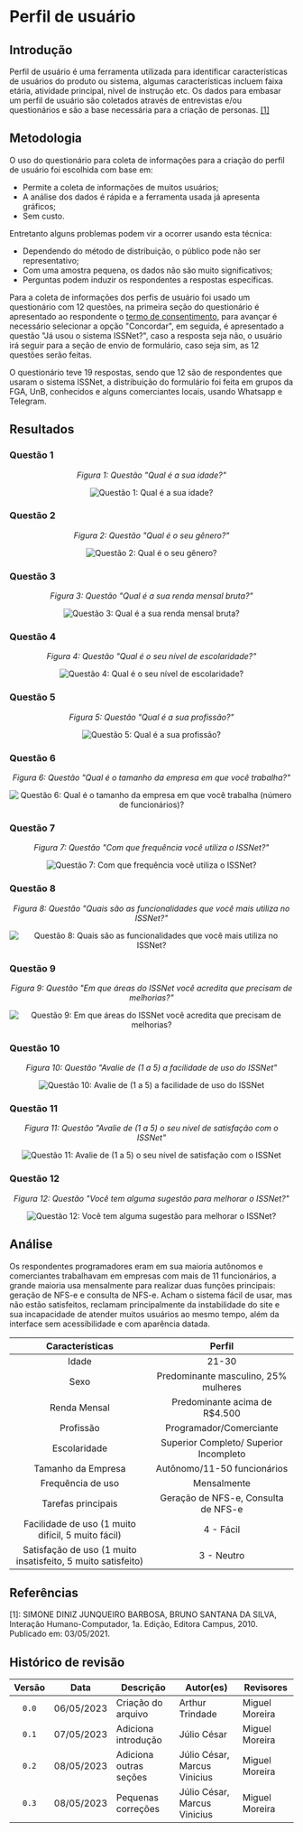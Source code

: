 # Perfil de usuário
## Introdução

Perfil de usuário é uma ferramenta utilizada para identificar características de usuários do produto ou sistema, algumas características incluem faixa etária, atividade principal, nível de instrução etc. Os dados para embasar um perfil de usuário são coletados através de entrevistas e/ou questionários e são a base necessária para a criação de personas. <a href="#simone">[1]</a>

## Metodologia

O uso do questionário para coleta de informações para a criação do perfil de usuário foi escolhida com base em:

- Permite a coleta de informações de muitos usuários;
- A análise dos dados é rápida e a ferramenta usada já apresenta gráficos;
- Sem custo.

Entretanto alguns problemas podem vir a ocorrer usando esta técnica:

- Dependendo do método de distribuição, o público pode não ser representativo;
- Com uma amostra pequena, os dados não são muito significativos;
- Perguntas podem induzir os respondentes a respostas específicas.

Para a coleta de informações dos perfis de usuário foi usado um questionário com 12 questões, na primeira seção do questionário é apresentado ao respondente o [termo de consentimento](./aspectos_eticos.md), para avançar é necessário selecionar a opção "Concordar", em seguida, é apresentado a questão "Já usou o sistema ISSNet?", caso a resposta seja não, o usuário irá seguir para a seção de envio de formulário, caso seja sim, as 12 questões serão feitas.

O questionário teve 19 respostas, sendo que 12 são de respondentes que usaram o sistema ISSNet, a distribuição do formulário foi feita em grupos da FGA, UnB, conhecidos e alguns comerciantes locais, usando Whatsapp e Telegram.


## Resultados

### Questão 1

<center>

*Figura 1: Questão "Qual é a sua idade?"*

![Questão 1: Qual é a sua idade?](../img/questionario/questao1.png)

</center>

### Questão 2

<center>

*Figura 2: Questão "Qual é o seu gênero?"*

![Questão 2: Qual é o seu gênero?](../img/questionario/questao2.png)

</center>

### Questão 3

<center>

*Figura 3: Questão "Qual é a sua renda mensal bruta?"*

![Questão 3: Qual é a sua renda mensal bruta?](../img/questionario/questao3.png)


</center>

### Questão 4

<center>

*Figura 4: Questão "Qual é o seu nível de escolaridade?"*

![Questão 4: Qual é o seu nível de escolaridade?](../img/questionario/questao4.png)


</center>

### Questão 5

<center>

*Figura 5: Questão "Qual é a sua profissão?"*

![Questão 5: Qual é a sua profissão?](../img/questionario/questao5.png)

</center>

### Questão 6

<center>

*Figura 6: Questão "Qual é o tamanho da empresa em que você trabalha?"*

![Questão 6: Qual é o tamanho da empresa em que você trabalha (número de funcionários)?](../img/questionario/questao6.png)

</center>

### Questão 7

<center>

*Figura 7: Questão "Com que frequência você utiliza o ISSNet?"*

![Questão 7: Com que frequência você utiliza o ISSNet?](../img/questionario/questao7.png)

</center>

### Questão 8

<center>

*Figura 8: Questão "Quais são as funcionalidades que você mais utiliza no ISSNet?"*

![Questão 8: Quais são as funcionalidades que você mais utiliza no ISSNet?](../img/questionario/questao8.png)

</center>

### Questão 9

<center>

*Figura 9: Questão "Em que áreas do ISSNet você acredita que precisam de melhorias?"*

![Questão 9: Em que áreas do ISSNet você acredita que precisam de melhorias?](../img/questionario/questao9.png)

</center>

### Questão 10

<center>

*Figura 10: Questão "Avalie de (1 a 5) a facilidade de uso do ISSNet"*

![Questão 10: Avalie de (1 a 5) a facilidade de uso do ISSNet](../img/questionario/questao10.png)

</center>

### Questão 11

<center>

*Figura 11: Questão "Avalie de (1 a 5) o seu nível de satisfação com o ISSNet"*

![Questão 11: Avalie de (1 a 5) o seu nível de satisfação com o ISSNet](../img/questionario/questao11.png)

</center>

### Questão 12

<center>

*Figura 12: Questão "Você tem alguma sugestão para melhorar o ISSNet?"*

![Questão 12: Você tem alguma sugestão para melhorar o ISSNet?](../img/questionario/questao12.png)

</center>


## Análise

Os respondentes programadores eram em sua maioria autônomos e comerciantes trabalhavam em empresas com mais de 11 funcionários, a grande maioria usa mensalmente para realizar duas funções principais: geração de NFS-e e consulta de NFS-e. Acham o sistema fácil de usar, mas não estão satisfeitos, reclamam principalmente da instabilidade do site e sua incapacidade de atender muitos usuários ao mesmo tempo, além da interface sem acessibilidade e com aparência datada.

| Características | Perfil |
| :---:           | :---:  |
|Idade | 21-30 |
|Sexo|Predominante masculino, 25% mulheres|
|Renda Mensal|Predominante acima de R$4.500|
|Profissão|Programador/Comerciante|
|Escolaridade| Superior Completo/ Superior Incompleto|
|Tamanho da Empresa| Autônomo/11-50 funcionários|
|Frequência de uso| Mensalmente|
|Tarefas principais|Geração de NFS-e, Consulta de NFS-e|
|Facilidade de uso (1 muito difícil, 5 muito fácil)|4 - Fácil|
|Satisfação de uso (1 muito insatisfeito, 5 muito satisfeito)|3 - Neutro|

## Referências
<span id="simone">[1]: SIMONE DINIZ JUNQUEIRO BARBOSA, BRUNO SANTANA DA SILVA, Interação Humano-Computador, 1a.
Edição, Editora Campus, 2010. Publicado em: 03/05/2021.</span>

<!-- ## Bibliografia -->
<!-- FONTES CONSULTADAS DURANTE A ELABORAÇÃO DO TEXTO, CITADAS OU NÃO -->

## Histórico de revisão

| Versão     | Data        | Descrição            | Autor(es)                          | Revisores  |
| :--------: | :---------: | -------------------- | ---------------------------------- | ---------- |
| `0.0`      |  06/05/2023 | Criação do arquivo   | Arthur Trindade                | Miguel Moreira |
| `0.1`      |  07/05/2023 | Adiciona introdução  | Júlio César                    | Miguel Moreira |
| `0.2`      |  08/05/2023 | Adiciona outras seções | Júlio César, Marcus Vinicius | Miguel Moreira |
| `0.3`      |  08/05/2023 | Pequenas correções | Júlio César, Marcus Vinicius | Miguel Moreira |